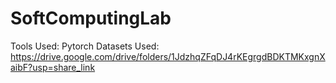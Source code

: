 # SoftComputingLab


Tools Used: Pytorch
Datasets Used: https://drive.google.com/drive/folders/1JdzhqZFqDJ4rKEgrgdBDKTMKxgnXaibF?usp=share_link

